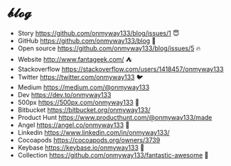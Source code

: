 # 𝓫𝓵𝓸𝓰

- Story https://github.com/onmyway133/blog/issues/1 😇
- GitHub https://github.com/onmyway133/blog 🚀
- Open source https://github.com/onmyway133/blog/issues/5 🔥
- Website http://www.fantageek.com/ ⛺️
- Stackoverflow https://stackoverflow.com/users/1418457/onmyway133 
- Twitter https://twitter.com/onmyway133 🐦
- Medium https://medium.com/@onmyway133 
- Dev https://dev.to/onmyway133
- 500px https://500px.com/onmyway133 📸
- Bitbucket https://bitbucket.org/onmyway133/
- Product Hunt https://www.producthunt.com/@onmyway133/made
- Angel https://angel.co/onmyway133 👼
- Linkedin https://www.linkedin.com/in/onmyway133/
- Cocoapods https://cocoapods.org/owners/3739
- Keybase https://keybase.io/onmyway133 🔑
- Collection https://github.com/onmyway133/fantastic-awesome 🌟
